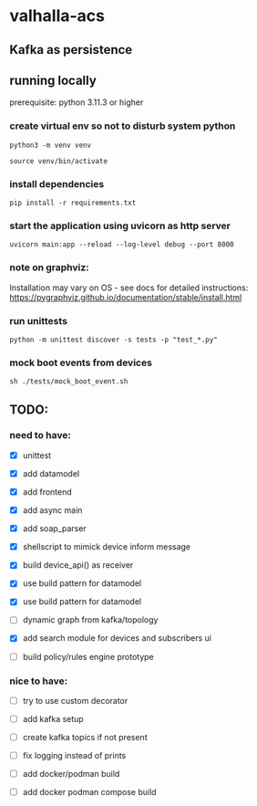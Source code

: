 # valhalla-acs


## Kafka as persistence


## running locally
prerequisite: python 3.11.3 or higher


### create virtual env so not to disturb system python
```shell
python3 -m venv venv
```

```shell
source venv/bin/activate
```

### install dependencies
```shell
pip install -r requirements.txt
```

### start the application using uvicorn as http server
```shell
uvicorn main:app --reload --log-level debug --port 8000
```

### note on graphviz:
Installation may vary on OS - see docs for detailed instructions: https://pygraphviz.github.io/documentation/stable/install.html


### run unittests
```shell 
python -m unittest discover -s tests -p "test_*.py"
```


### mock boot events from devices
```shell
sh ./tests/mock_boot_event.sh
```

## TODO:
### need to have: 
- [x] unittest
- [x] add datamodel
- [x] add frontend
- [x] add async main
- [x] add soap_parser
- [x] shellscript to mimick device inform message
- [x] build device_api() as receiver
- [x] use build pattern for datamodel
- [x] use build pattern for datamodel
- [ ] dynamic graph from kafka/topology
- [x] add search module for devices and subscribers ui
- [ ] build policy/rules engine prototype


### nice to have:
- [ ] try to use custom decorator
- [ ] add kafka setup 
- [ ] create kafka topics if not present
- [ ] fix logging instead of prints
- [ ] add docker/podman build
- [ ] add docker podman compose build

